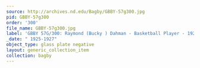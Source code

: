```yaml
---
source: http://archives.nd.edu/Bagby/GBBY-57g300.jpg
pid: GBBY-57g300
order: '300'
file_name: GBBY-57g300.jpg
label: 'GBBY 57G/300: Raymond (Bucky ) Dahman - Basketball Player - 1925-1927'
_date: " 1925-1927"
object_type: glass plate negative
layout: generic_collection_item
collection: bagby
---
```

